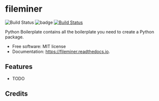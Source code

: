fileminer
=========

![Build Status](https://github.com/DanSchl/fileminer/workflows/pytesting/badge.svg)
![badge](/home/runner/work/fileminer/fileminer/coverage.svg)
[![Build Status](https://app.travis-ci.com/DanSchl/fileminer.svg?branch=main)](https://app.travis-ci.com/DanSchl/fileminer)

Python Boilerplate contains all the boilerplate you need to create a Python package.


* Free software: MIT license
* Documentation: https://fileminer.readthedocs.io.


Features
--------

* TODO

Credits
-------
